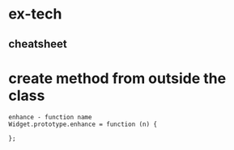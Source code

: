 # ex-tech

## cheatsheet

# create method from outside the class
```
enhance - function name  
Widget.prototype.enhance = function (n) {
		
};
```
